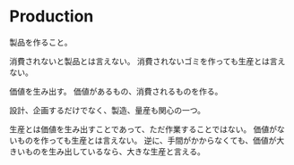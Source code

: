 # Production

製品を作ること。

消費されないと製品とは言えない。
消費されないゴミを作っても生産とは言えない。

価値を生み出す。
価値があるもの、消費されるものを作る。

設計、企画するだけでなく、製造、量産も関心の一つ。

生産とは価値を生み出すことであって、ただ作業することではない。
価値がないものを作っても生産とは言えない。
逆に、手間がかからなくても、価値が大きいものを生み出しているなら、大きな生産と言える。
